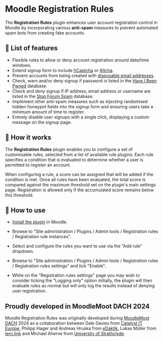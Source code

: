 # Moodle Registration Rules

The **Registration Rules** plugin enhances user account registration control in Moodle by incorporating various **anti-spam** measures to prevent automated spam bots from creating fake accounts.

## :rocket: List of features

- Flexible rules to allow or deny account registration around date/time windows.
- Extend signup form to include [hCaptcha](https://www.hcaptcha.com/) or [Altcha](https://github.com/altcha-org).
- Prevent accounts from being created with [disposable email addresses](https://en.wikipedia.org/wiki/Disposable_email_address).
- Check, warn and/or deny signup if password is listed in the [Have I Been Pwned](https://haveibeenpwned.com/) database.
- Check and deny signup if IP address, email address or username are listed in the [Stop Forum Spam](https://www.stopforumspam.com/) database.
- Implement other anti-spam measures such as injecting randomised hidden honeypot fields into the signup form and ensuring users take a minimum amount of time to register.
- Entirely disable user signups with a single click, displaying a custom message on the signup page.

## 🧐 How it works

The **Registration Rules** plugin enables you to configure a set of customisable rules, selected from a list of available rule plugins. Each rule specifies a condition that is evaluated to determine whether a user is permitted to register an account.

When configuring a rule, a score can be assigned that will be added if the condition is met. Once all rules have been evaluated, the total score is compared against the maximum threshold set on the plugin's main settings page. Registration is allowed only if the accumulated score remains below this threshold.

## :pencil: How to use

- [Install the plugin](https://docs.moodle.org/en/Installing_plugins#Installing_a_plugin) in Moodle.

- Browse to "Site administration / Plugins / Admin tools / Registration rules / Registration rule instances".

- Select and configure the rules you want to use via the "Add rule" dropdown.

- Browse to "Site administration / Plugins / Admin tools / Registration rules / Registration rules settings" and tick "Enable".

- While on the "Registration rules settings" page you may wish to consider ticking the "Logging only" option initially, the plugin will then evaluate rules as normal but will only log the results instead of denying user registration. 

## Proudly developed in MoodleMoot DACH 2024

Moodle Registration Rules was originally developed during [MoodleMoot DACH](https://moodlemootdach.org) 2024 as a collaboration between Dale Davies from [Catalyst IT Europe](https://www.catalyst-eu.net/), Philipp Hager and Andreas Hruska from [eDaktik](https://www.edaktik.at/), Lukas Müller from [lern.link](https://lern.link/) and Michael Aherne from [University of Strathclyde](https://www.strath.ac.uk/).
